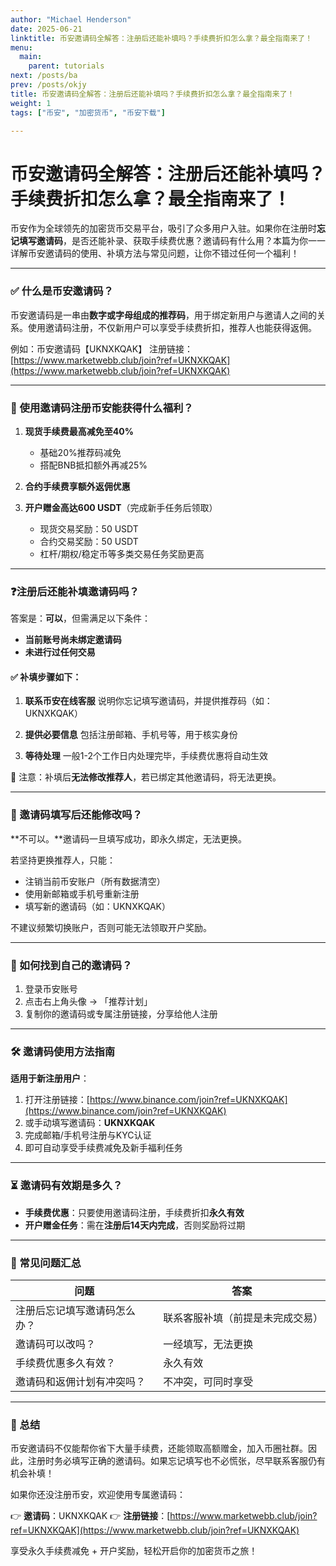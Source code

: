 ```yaml
---
author: "Michael Henderson"
date: 2025-06-21
linktitle: 币安邀请码全解答：注册后还能补填吗？手续费折扣怎么拿？最全指南来了！
menu:
  main:
    parent: tutorials
next: /posts/ba
prev: /posts/okjy
title: 币安邀请码全解答：注册后还能补填吗？手续费折扣怎么拿？最全指南来了！
weight: 1
tags: ["币安", "加密货币", "币安下载"]

---
```


# 币安邀请码全解答：注册后还能补填吗？手续费折扣怎么拿？最全指南来了！

币安作为全球领先的加密货币交易平台，吸引了众多用户入驻。如果你在注册时**忘记填写邀请码**，是否还能补录、获取手续费优惠？邀请码有什么用？本篇为你一一详解币安邀请码的使用、补填方法与常见问题，让你不错过任何一个福利！

---

### ✅ 什么是币安邀请码？

币安邀请码是一串由**数字或字母组成的推荐码**，用于绑定新用户与邀请人之间的关系。使用邀请码注册，不仅新用户可以享受手续费折扣，推荐人也能获得返佣。

例如：币安邀请码【UKNXKQAK】
注册链接：[https://www.marketwebb.club/join?ref=UKNXKQAK](https://www.marketwebb.club/join?ref=UKNXKQAK)

---

### 🎁 使用邀请码注册币安能获得什么福利？

1. **现货手续费最高减免至40%**

   * 基础20%推荐码减免
   * 搭配BNB抵扣额外再减25%

2. **合约手续费享额外返佣优惠**

3. **开户赠金高达600 USDT**（完成新手任务后领取）

   * 现货交易奖励：50 USDT
   * 合约交易奖励：50 USDT
   * 杠杆/期权/稳定币等多类交易任务奖励更高

---

### ❓注册后还能补填邀请码吗？

答案是：**可以**，但需满足以下条件：

* **当前账号尚未绑定邀请码**
* **未进行过任何交易**

#### ✅ 补填步骤如下：

1. **联系币安在线客服**
   说明你忘记填写邀请码，并提供推荐码（如：UKNXKQAK）

2. **提供必要信息**
   包括注册邮箱、手机号等，用于核实身份

3. **等待处理**
   一般1-2个工作日内处理完毕，手续费优惠将自动生效

📌 注意：补填后**无法修改推荐人**，若已绑定其他邀请码，将无法更换。

---

### 🚫 邀请码填写后还能修改吗？

\*\*不可以。\*\*邀请码一旦填写成功，即永久绑定，无法更换。

若坚持更换推荐人，只能：

* 注销当前币安账户（所有数据清空）
* 使用新邮箱或手机号重新注册
* 填写新的邀请码（如：UKNXKQAK）

不建议频繁切换账户，否则可能无法领取开户奖励。

---

### 📝 如何找到自己的邀请码？

1. 登录币安账号
2. 点击右上角头像 → 「推荐计划」
3. 复制你的邀请码或专属注册链接，分享给他人注册

---

### 🛠️ 邀请码使用方法指南

**适用于新注册用户**：

1. 打开注册链接：[https://www.binance.com/join?ref=UKNXKQAK](https://www.binance.com/join?ref=UKNXKQAK)
2. 或手动填写邀请码：**UKNXKQAK**
3. 完成邮箱/手机号注册与KYC认证
4. 即可自动享受手续费减免及新手福利任务

---

### ⏳ 邀请码有效期是多久？

* **手续费优惠**：只要使用邀请码注册，手续费折扣**永久有效**
* **开户赠金任务**：需在**注册后14天内完成**，否则奖励将过期

---

### 📌 常见问题汇总

| 问题             | 答案               |
| -------------- | ---------------- |
| 注册后忘记填写邀请码怎么办？ | 联系客服补填（前提是未完成交易） |
| 邀请码可以改吗？       | 一经填写，无法更换        |
| 手续费优惠多久有效？     | 永久有效             |
| 邀请码和返佣计划有冲突吗？  | 不冲突，可同时享受        |

---

### 📢 总结

币安邀请码不仅能帮你省下大量手续费，还能领取高额赠金，加入币圈社群。因此，注册时务必填写正确的邀请码。如果忘记填写也不必慌张，尽早联系客服仍有机会补填！

如果你还没注册币安，欢迎使用专属邀请码：

👉 **邀请码**：UKNXKQAK
👉 **注册链接**：[https://www.marketwebb.club/join?ref=UKNXKQAK](https://www.marketwebb.club/join?ref=UKNXKQAK)

享受永久手续费减免 + 开户奖励，轻松开启你的加密货币之旅！

